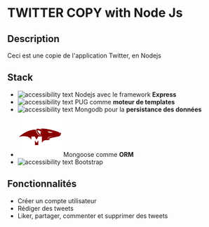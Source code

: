# TWITTER COPY with Node Js

## Description

Ceci est une copie de l'application Twitter, en Nodejs

## Stack

- <img src="https://cdn.freebiesupply.com/logos/large/2x/nodejs-1-logo-png-transparent.png" height="100" alt="accessibility text"> Nodejs avec le framework **Express**
- <img src="https://cdn.freebiesupply.com/logos/large/2x/pugpugjs-logo-png-transparent.png" height="100" alt="accessibility text"> PUG comme **moteur de templates**
- <img src="https://upload.wikimedia.org/wikipedia/commons/thumb/9/93/MongoDB_Logo.svg/2560px-MongoDB_Logo.svg.png" height="100" alt="accessibility text"> Mongodb pour la **persistance des données**
- <img src="https://raw.githubusercontent.com/github/explore/80688e429a7d4ef2fca1e82350fe8e3517d3494d/topics/mongoose/mongoose.png" height="100" alt="accessibility text"> Mongoose comme **ORM**
- <img src="https://upload.wikimedia.org/wikipedia/commons/thumb/b/b2/Bootstrap_logo.svg/1280px-Bootstrap_logo.svg.png" height="100" alt="accessibility text"> Bootstrap

## Fonctionnalités

- Créer un compte utilisateur
- Rédiger des tweets
- Liker, partager, commenter et supprimer des tweets

